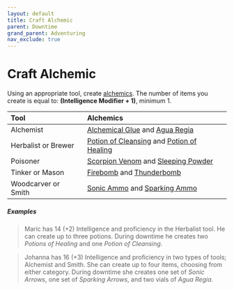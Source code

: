 ```yaml
---
layout: default
title: Craft Alchemic
parent: Downtime
grand_parent: Adventuring
nav_exclude: true
---
```



# Craft Alchemic

Using an appropriate tool, create [alchemics](../../docs/gear/alchemics). The number of items you create is equal to: **(Intelligence Modifier + 1)**, minimum 1. 

| Tool                | Alchemics                                                                                                                       |
| :------------------ | :------------------------------------------------------------------------------------------------------------------------------ |
| Alchemist           | [Alchemical Glue](../../data/alchemics/alchemical_glue) and [Agua Regia](../../data/alchemics/agua_regia)                       |
| Herbalist or Brewer | [Potion of Cleansing](../../data/alchemics/potion_of_cleansing) and [Potion of Healing](../../data/alchemics/potion_of_healing) |
| Poisoner            | [Scorpion Venom](../../data/alchemics/scorpion_venom) and [Sleeping Powder](../../data/alchemics/sleeping_powder)               |
| Tinker or Mason     | [Firebomb](../../data/alchemics/firebomb) and [Thunderbomb](../../data/alchemics/thunderbomb)                                   |
| Woodcarver or Smith | [Sonic Ammo](../../data/alchemics/sonic_ammo) and [Sparking Ammo](../../data/alchemics/sparking_ammo)                           |

##### Examples

> Maric has 14 (+2) Intelligence and proficiency in the Herbalist tool. He can create up to three potions. During downtime he creates two _Potions of Healing_ and one _Potion of Cleansing_.

> Johanna has 16 (+3) Intelligence and proficiency in two types of tools; Alchemist and Smith. She can create up to four items, choosing from either category. During downtime she creates one set of _Sonic Arrows_, one set of _Sparking Arrows_, and two vials of _Agua Regia_.